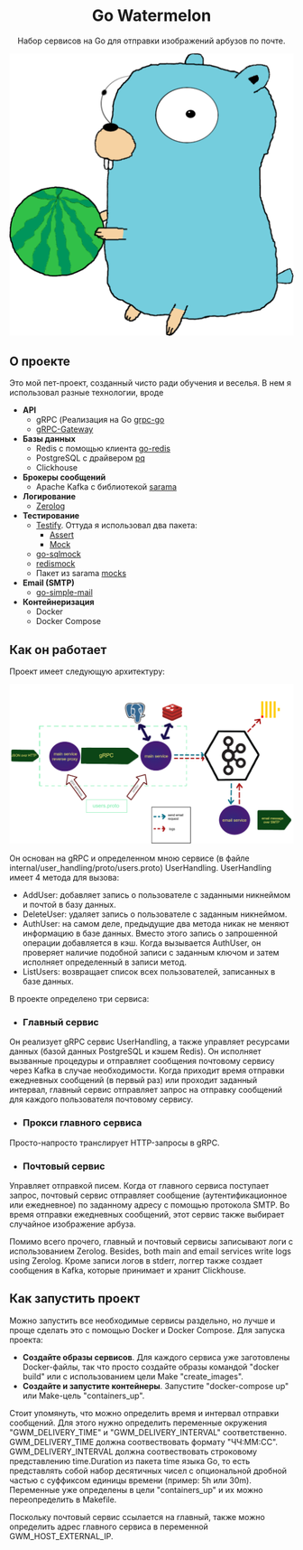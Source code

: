 <div align="center">
<h1>Go Watermelon</h1>
<p>
Набор сервисов на Go для отправки изображений арбузов по почте.
</p>
<img src="docs/assets/images/go_watermelon_logo.svg"/>
</div>

## О проекте
Это мой пет-проект, созданный чисто ради обучения и веселья. В нем я использовал разные технологии, вроде
- **API**
    - gRPC (Реализация на Go [grpc-go](https://github.com/grpc/grpc-go)
    - [gRPC-Gateway](https://github.com/grpc-ecosystem/grpc-gateway)
- **Базы данных**
    - Redis с помощью клиента [go-redis](https://github.com/go-redis/redis)
    - PostgreSQL с драйвером [pq](https://github.com/lib/pq)
    - Clickhouse
- **Брокеры сообщений**
    - Apache Kafka с библиотекой [sarama](https://github.com/Shopify/sarama)
- **Логирование**
    - [Zerolog](https://github.com/rs/zerolog)
- **Тестирование**
    - [Testify](https://github.com/stretchr/testify). Оттуда я использовал два пакета:
        - [Assert](https://github.com/stretchr/testify/assert)
        - [Mock](https://github.com/stretchr/testify/mock)
    - [go-sqlmock](https://github.com/DATA-DOG/go_sqlmock)
    - [redismock](https://github.com/go-redis/redismock)
    - Пакет из sarama [mocks](https://github.com/Shopify/sarama/mocks)
- **Email (SMTP)**
    - [go-simple-mail](https://github.com/xhit/go-simple-mail)
- **Контейнеризация**
    - Docker
    - Docker Compose

## Как он работает
Проект имеет следующую архитектуру:
<div align="center">
<img src="docs/assets/images/go_watermelon_base_architecture.svg">
</div>

Он основан на gRPC и определенном мною сервисе (в файле internal/user\_handling/proto/users.proto) UserHandling.
UserHandling имеет 4 метода для вызова:
- AddUser: добавляет запись о пользователе с заданными никнеймом и почтой в базу данных. 
- DeleteUser: удаляет запись о пользователе с заданным никнеймом. 
- AuthUser: на самом деле, предыдущие два метода никак не меняют информацию в базе данных. Вместо этого запись о запрошенной операции добавляется в кэш. Когда вызывается AuthUser, он проверяет наличие подобной записи с заданным ключом и затем исполняет определенный в записи метод. 
- ListUsers: возвращает список всех пользователей, записанных в базе данных. 

В проекте определено три сервиса:
- ### Главный сервис 
Он реализует gRPC сервис UserHandling, а также управляет ресурсами данных (базой данных PostgreSQL и кэшем Redis). Он исполняет вызванные процедуры и отправляет сообщения почтовому сервису через Kafka в случае необходимости. Когда приходит время отправки ежедневных сообщений (в первый раз) или проходит заданный интервал, главный сервис отправляет запрос на отправку сообщений для каждого пользователя почтовому сервису.

- ### Прокси главного сервиса 
Просто-напросто транслирует HTTP-запросы в gRPC.

- ### Почтовый сервис
Управляет отправкой писем. Когда от главного сервиса поступает запрос, почтовый сервис отправляет сообщение (аутентификационное или ежедневное) по заданному адресу с помощью протокола SMTP. Во время отправки ежедневных сообщений, этот сервис также выбирает случайное изображение арбуза.

Помимо всего прочего, главный и почтовый сервисы записывают логи с использованием Zerolog. 
Besides, both main and email services write logs using Zerolog. Кроме записи логов в stderr, логгер также создает сообщения в Kafka, которые принимает и хранит Clickhouse. 

## Как запустить проект 
Можно запустить все необходимые сервисы раздельно, но лучше и проще сделать это с помощью Docker и Docker Compose. Для запуска проекта:
- **Создайте образы сервисов**. Для каждого сервиса уже заготовлены Docker-файлы, так что просто создайте образы командой "docker build" или с использованием цели Make "create\_images".
- **Создайте и запустите контейнеры**. Запустите "docker-compose up" или Make-цель "containers\_up".

Стоит упомянуть, что можно определить время и интервал отправки сообщений. Для этого нужно определить переменные окружения "GWM\_DELIVERY\_TIME" и "GWM\_DELIVERY\_INTERVAL" соответственно. GWM\_DELIVERY\_TIME должна соотвествовать формату "ЧЧ:ММ:СС". GWM\_DELIVERY\_INTERVAL должна соотвествовать строковому представлению time.Duration из пакета time языка Go, то есть представлять собой набор десятичных чисел с опциональной дробной частью с суффиксом единицы времени (пример: 5h или 30m). Переменные уже определены в цели "containers\_up" и их можно переопределить в Makefile.

Поскольку почтовый сервис ссылается на главный, также можно определить адрес главного сервиса в переменной GWM\_HOST\_EXTERNAL\_IP.
